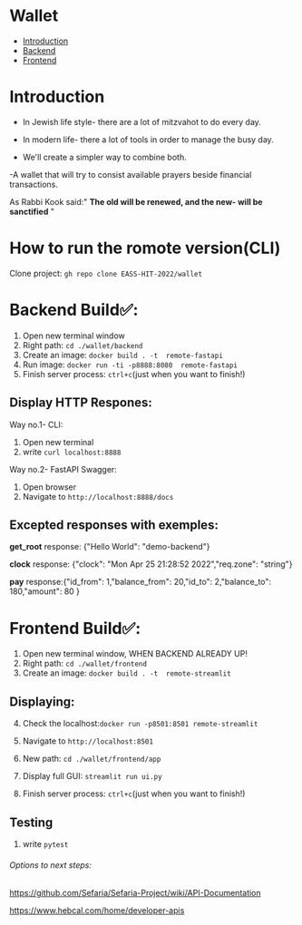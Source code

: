 # Wallet
-   [Introduction](#introduction)
-   [Backend](#backend-build) 
-   [Frontend](#frontend-build)


# Introduction
- In Jewish life style- there are a lot of mitzvahot to do every day.


- In modern life- there a lot of tools in order to manage the busy day.


- We'll create a simpler way to combine both.
 

-A wallet that will try to consist available prayers beside financial transactions.


 As Rabbi Kook said:" **The old will be renewed, and the new- will be sanctified** "
 

# How to run the romote version(CLI)
 Clone project: `gh repo clone EASS-HIT-2022/wallet`


# Backend Build✅:
1. Open new terminal window
2. Right path: `cd ./wallet/backend`
3. Create an image: `docker build . -t  remote-fastapi`
4. Run image: `docker run -ti -p8888:8080  remote-fastapi`
5. Finish server process: `ctrl+c`(just when you want to finish!)

## Display HTTP Respones:
Way no.1- CLI:
1. Open new terminal
2. write `curl localhost:8888`

Way no.2- FastAPI Swagger:
1. Open browser
2. Navigate to `http://localhost:8888/docs`

## Excepted responses with exemples:

**get_root** response:  {"Hello World": "demo-backend"}

**clock** response: {"clock": "Mon Apr 25 21:28:52 2022","req.zone": "string"}

**pay** response:{"id_from": 1,"balance_from": 20,"id_to": 2,"balance_to": 180,"amount": 80
}


# Frontend Build✅:
1. Open new terminal window, WHEN BACKEND ALREADY UP!
2. Right path: `cd ./wallet/frontend`
3. Create an image: `docker build . -t  remote-streamlit`

## Displaying:
4. Check the localhost:`docker run -p8501:8501 remote-streamlit`
5. Navigate to `http://localhost:8501`

6. New path: `cd ./wallet/frontend/app`
7. Display full GUI: `streamlit run ui.py`
8. Finish server process: `ctrl+c`(just when you want to finish!)



## Testing ##
1.  write `pytest`




 ###### Options to next steps:
 
 
https://github.com/Sefaria/Sefaria-Project/wiki/API-Documentation
 

https://www.hebcal.com/home/developer-apis
